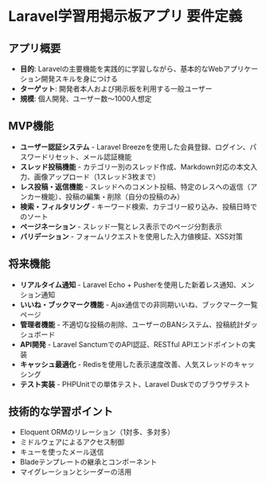 # Laravel学習用掲示板アプリ 要件定義

## アプリ概要

- **目的**: Laravelの主要機能を実践的に学習しながら、基本的なWebアプリケーション開発スキルを身につける
- **ターゲット**: 開発者本人および掲示板を利用する一般ユーザー
- **規模**: 個人開発、ユーザー数〜1000人想定

## MVP機能

- **ユーザー認証システム** - Laravel Breezeを使用した会員登録、ログイン、パスワードリセット、メール認証機能
- **スレッド投稿機能** - カテゴリー別のスレッド作成、Markdown対応の本文入力、画像アップロード（1スレッド3枚まで）
- **レス投稿・返信機能** - スレッドへのコメント投稿、特定のレスへの返信（アンカー機能）、投稿の編集・削除（自分の投稿のみ）
- **検索・フィルタリング** - キーワード検索、カテゴリー絞り込み、投稿日時でのソート
- **ページネーション** - スレッド一覧とレス表示でのページ分割表示
- **バリデーション** - フォームリクエストを使用した入力値検証、XSS対策

## 将来機能

- **リアルタイム通知** - Laravel Echo + Pusherを使用した新着レス通知、メンション通知
- **いいね・ブックマーク機能** - Ajax通信での非同期いいね、ブックマーク一覧ページ
- **管理者機能** - 不適切な投稿の削除、ユーザーのBANシステム、投稿統計ダッシュボード
- **API開発** - Laravel SanctumでのAPI認証、RESTful APIエンドポイントの実装
- **キャッシュ最適化** - Redisを使用した表示速度改善、人気スレッドのキャッシング
- **テスト実装** - PHPUnitでの単体テスト、Laravel Duskでのブラウザテスト

## 技術的な学習ポイント

- Eloquent ORMのリレーション（1対多、多対多）
- ミドルウェアによるアクセス制御
- キューを使ったメール送信
- Bladeテンプレートの継承とコンポーネント
- マイグレーションとシーダーの活用
